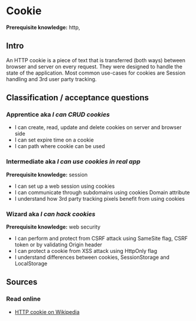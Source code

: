 # Cookie

**Prerequisite knowledge:** http, 

## Intro
An HTTP cookie is a piece of text that is transferred (both ways) between browser and server on every request. They were designed to handle the state of the application. Most common use-cases for cookies are Session handling and 3rd user party tracking.

## Classification / acceptance questions

### Apprentice aka _I can CRUD cookies_
* I can create, read, update and delete cookies on server and browser side
* I can set expire time on a cookie
* I can path where cookie can be used

### Intermediate aka _I can use cookies in real app_
**Prerequisite knowledge:** session
* I can set up a web session using cookies
* I can communicate through subdomains using cookies Domain attribute
* I understand how 3rd party tracking pixels benefit from using cookies   

### Wizard aka _I can hack cookies_
**Prerequisite knowledge:** web security
* I can perform and protect from CSRF attack using SameSite flag, CSRF token or by validating Origin header
* I can protect a cookie from XSS attack using HttpOnly flag
* I understand differences between cookies, SessionStorage and LocalStorage

## Sources

### Read online
- [HTTP cookie on Wikipedia](https://en.wikipedia.org/wiki/HTTP_cookie)
